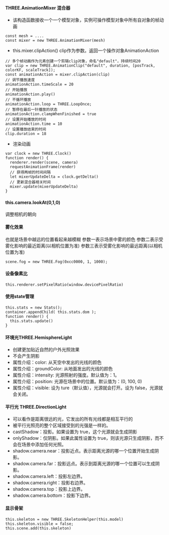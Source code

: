 #### THREE.AnimationMixer 混合器
- 该构造函数接收一个一个模型对象，实例可操作模型对象中所有自对象的帧动画
```
const mesh = ....
const mixer = new THREE.AnimationMixer(mesh)
```
- this.mixer.clipAction()
clip作为参数。返回一个操作对象AnimationAction
```
// 多个帧动画作为元素创建一个剪辑clip对象，命名"default"，持续时间20
var clip = new THREE.AnimationClip("default", duration, [posTrack, colorKF, scaleTrack]);
const animationAction = mixer.clipAction(clip)
// 调节播放速度
animationAction.timeScale = 20
// 开始播放
animationAction.play()
// 不循环播放
animationAction.loop = THREE.LoopOnce;
// 暂停在最后一针播放的状态
animationAction.clampWhenFinished = true
// 设置开始播放的时间
animationAction.time = 10
// 设置播放结束的时间
clip.duration = 18
```
- 渲染动画
```
var clock = new THREE.Clock()
function render() {
  renderer.render(scene, camera)
  requestAnimationFrame(render)
  // 获得两帧的时间间隔
  let mixerUpdateDelta = clock.getDelta()
  // 更新混合器相关时间
  mixer.update(mixerUpdateDelta)
}
```


#### this.camera.lookAt(0,1,0)
调整相机的朝向

#### 雾化效果
也就是场景中越远的位置看起来越模糊
参数一表示场景中雾的颜色
参数二表示受雾化影响的最近距离(以相机位置为准)
参数三表示受雾化影响的最远距离(以相机位置为准)
```
scene.fog = new THREE.Fog(0xcc0000, 1, 1000);
```

#### 设备像素比
```
this.renderer.setPixelRatio(window.devicePixelRatio)
```

#### 使用state管理
```
this.stats = new Stats();
container.appendChild( this.stats.dom );
function render() {
  this.stats.update()
}
```

#### 环境光THREE.HemisphereLight
- 创建更加贴近自然的户外光照效果
- 不会产生阴影
- 属性介绍：color: 从天空中发出的光线的颜色
- 属性介绍：groundColor: 从地面发出的光线的颜色
- 属性介绍：intensity: 光源照射的强度。默认值为：1。
- 属性介绍：position: 光源在场景中的位置。默认值为：(0, 100, 0)
- 属性介绍：visible: 设为 ture（默认值），光源就会打开。设为 false，光源就会关闭。

#### 平行光 THREE.DirectionLight
- 可以看作是距离很远的光，它发出的所有光线都是相互平行的
- 被平行光照亮的整个区域接受到的光强是一样的。
- castShadow：投影。如果设置为 true，这个光源就会生成阴影
- onlyShadow：仅阴影。如果此属性设置为 true，则该光源只生成阴影，而不会在场景中添加任何光照。
- shadow.camera.near：投影近点。表示距离光源的哪一个位置开始生成阴影。
- shadow.camera.far：投影远点。表示到距离光源的哪一个位置可以生成阴影。
- shadow.camera.left：投影左边界。
- shadow.camera.right：投影右边界。
- shadow.camera.top：投影上边界。
- shadow.camera.bottom：投影下边界。

#### 显示骨架
```
this.skeleton = new THREE.SkeletonHelper(this.model)
this.skeleton.visible = false;
this.scene.add(this.skeleton)
```



